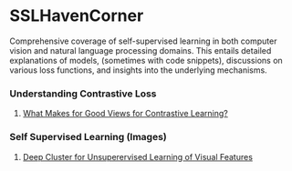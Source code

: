 # SSLHavenCorner
Comprehensive coverage of self-supervised learning in both computer vision and natural language processing domains. This entails detailed explanations of models, (sometimes with code snippets), discussions on various loss functions, and insights into the underlying mechanisms.</br>


### Understanding Contrastive Loss
1. [What Makes for Good Views for Contrastive Learning?](https://github.com/Varchita-Beena/SSLHavenCorner/blob/main/Understanding%20Contrastive%20Loss%20-%20Wing%201.md)

### Self Supervised Learning (Images)
1. [Deep Cluster for Unsuperervised Learning of Visual Features](https://github.com/Varchita-Beena/SSLHavenCorner/blob/main/Deep%20Clustering.md)
